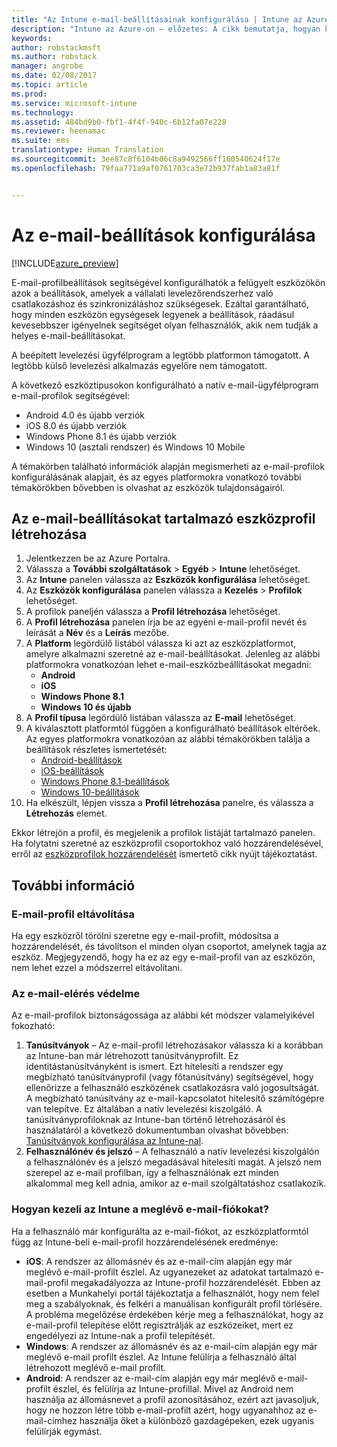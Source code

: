 ```yaml
---
title: "Az Intune e-mail-beállításainak konfigurálása | Intune az Azure-on – előzetes | Microsoft Docs"
description: "Intune az Azure-on – előzetes: A cikk bemutatja, hogyan konfigurálható az Intune arra, hogy a felügyelt eszközöket csatlakoztassa a vállalati levelezéshez."
keywords: 
author: robstackmsft
ms.author: robstack
manager: angrobe
ms.date: 02/08/2017
ms.topic: article
ms.prod: 
ms.service: microsoft-intune
ms.technology: 
ms.assetid: 484bd9b0-fbf1-4f4f-940c-6b12fa07e228
ms.reviewer: heenamac
ms.suite: ems
translationtype: Human Translation
ms.sourcegitcommit: 3ee87c8f6104b06c8a9492566ff160540624f17e
ms.openlocfilehash: 79faa771a9af0761703ca3e72b937fab1a83a81f


---
```


# <a name="how-to-configure-email-settings"></a>Az e-mail-beállítások konfigurálása 

[!INCLUDE[azure_preview](../includes/azure_preview.md)]

E-mail-profilbeállítások segítségével konfigurálhatók a felügyelt eszközökön azok a beállítások, amelyek a vállalati levelezőrendszerhez való csatlakozáshoz és szinkronizáláshoz szükségesek. Ezáltal garantálható, hogy minden eszközön egységesek legyenek a beállítások, ráadásul kevesebbszer igényelnek segítséget olyan felhasználók, akik nem tudják a helyes e-mail-beállításokat.

A beépített levelezési ügyfélprogram a legtöbb platformon támogatott. A legtöbb külső levelezési alkalmazás egyelőre nem támogatott.

A következő eszköztípusokon konfigurálható a natív e-mail-ügyfélprogram e-mail-profilok segítségével:

- Android 4.0 és újabb verziók
- iOS 8.0 és újabb verziók
- Windows Phone 8.1 és újabb verziók
- Windows 10 (asztali rendszer) és Windows 10 Mobile

A témakörben található információk alapján megismerheti az e-mail-profilok konfigurálásának alapjait, és az egyes platformokra vonatkozó további témakörökben bővebben is olvashat az eszközök tulajdonságairól.

## <a name="create-a-device-profile-containing-email-settings"></a>Az e-mail-beállításokat tartalmazó eszközprofil létrehozása

1. Jelentkezzen be az Azure Portalra.
2. Válassza a **További szolgáltatások** > **Egyéb** > **Intune** lehetőséget.
3. Az **Intune** panelen válassza az **Eszközök konfigurálása** lehetőséget.
2. Az **Eszközök konfigurálása** panelen válassza a **Kezelés** > **Profilok** lehetőséget.
3. A profilok paneljén válassza a **Profil létrehozása** lehetőséget.
4. A **Profil létrehozása** panelen írja be az egyéni e-mail-profil nevét és leírását a **Név** és a **Leírás** mezőbe.
5. A **Platform** legördülő listából válassza ki azt az eszközplatformot, amelyre alkalmazni szeretné az e-mail-beállításokat. Jelenleg az alábbi platformokra vonatkozóan lehet e-mail-eszközbeállításokat megadni:
    - **Android**
    - **iOS**
    - **Windows Phone 8.1**
    - **Windows 10 és újabb**
6. A **Profil típusa** legördülő listában válassza az **E-mail** lehetőséget.
7. A kiválasztott platformtól függően a konfigurálható beállítások eltérőek. Az egyes platformokra vonatkozóan az alábbi témakörökben találja a beállítások részletes ismertetését:
    - [Android-beállítások](email-profile-settings-for-android.md)
    - [iOS-beállítások](email-profile-settings-for-ios.md)
    - [Windows Phone 8.1-beállítások](email-profile-settings-for-windows-phone-8-1.md)
    - [Windows 10-beállítások](email-profile-settings-for-windows-10.md)
8. Ha elkészült, lépjen vissza a **Profil létrehozása** panelre, és válassza a **Létrehozás** elemet.

Ekkor létrejön a profil, és megjelenik a profilok listáját tartalmazó panelen.
Ha folytatni szeretné az eszközprofil csoportokhoz való hozzárendelésével, erről az [eszközprofilok hozzárendelését](how-to-assign-device-profiles.md) ismertető cikk nyújt tájékoztatást.

## <a name="further-information"></a>További információ

### <a name="remove-an-email-profile"></a>E-mail-profil eltávolítása

Ha egy eszközről törölni szeretne egy e-mail-profilt, módosítsa a hozzárendelését, és távolítson el minden olyan csoportot, amelynek tagja az eszköz. Megjegyzendő, hogy ha ez az egy e-mail-profil van az eszközön, nem lehet ezzel a módszerrel eltávolítani.

### <a name="securing-email-access"></a>Az e-mail-elérés védelme

Az e-mail-profilok biztonságossága az alábbi két módszer valamelyikével fokozható:

1. **Tanúsítványok** – Az e-mail-profil létrehozásakor válassza ki a korábban az Intune-ban már létrehozott tanúsítványprofilt. Ez identitástanúsítványként is ismert. Ezt hitelesíti a rendszer egy megbízható tanúsítványprofil (vagy főtanúsítvány) segítségével, hogy ellenőrizze a felhasználó eszközének csatlakozásra való jogosultságát. A megbízható tanúsítvány az e-mail-kapcsolatot hitelesítő számítógépre van telepítve. Ez általában a natív levelezési kiszolgáló.
A tanúsítványprofiloknak az Intune-ban történő létrehozásáról és használatáról a következő dokumentumban olvashat bővebben: [Tanúsítványok konfigurálása az Intune-nal](/intune-azure/configure-devices/how-to-configure-certificates).
2. **Felhasználónév és jelszó** – A felhasználó a natív levelezési kiszolgálón a felhasználónév és a jelszó megadásával hitelesíti magát.
A jelszó nem szerepel az e-mail profilban, így a felhasználónak ezt minden alkalommal meg kell adnia, amikor az e-mail szolgáltatáshoz csatlakozik.


### <a name="how-intune-handles-existing-email-accounts"></a>Hogyan kezeli az Intune a meglévő e-mail-fiókokat?

Ha a felhasználó már konfigurálta az e-mail-fiókot, az eszközplatformtól függ az Intune-beli e-mail-profil hozzárendelésének eredménye:

- **iOS**: A rendszer az állomásnév és az e-mail-cím alapján egy már meglévő e-mail-profilt észlel. Az ugyanezeket az adatokat tartalmazó e-mail-profil megakadályozza az Intune-profil hozzárendelését. Ebben az esetben a Munkahelyi portál tájékoztatja a felhasználót, hogy nem felel meg a szabályoknak, és felkéri a manuálisan konfigurált profil törlésére. A probléma megelőzése érdekében kérje meg a felhasználókat, hogy az e-mail-profil telepítése előtt regisztrálják az eszközeiket, mert ez engedélyezi az Intune-nak a profil telepítését.
- **Windows**: A rendszer az állomásnév és az e-mail-cím alapján egy már meglévő e-mail profilt észlel. Az Intune felülírja a felhasználó által létrehozott meglévő e-mail profilt.
- **Android**: A rendszer az e-mail-cím alapján egy már meglévő e-mail-profilt észlel, és felülírja az Intune-profillal.
Mivel az Android nem használja az állomásnevet a profil azonosításához, ezért azt javasoljuk, hogy ne hozzon létre több e-mail-profilt azért, hogy ugyanahhoz az e-mail-címhez használja őket a különböző gazdagépeken, ezek ugyanis felülírják egymást.



<!--HONumber=Feb17_HO2-->


